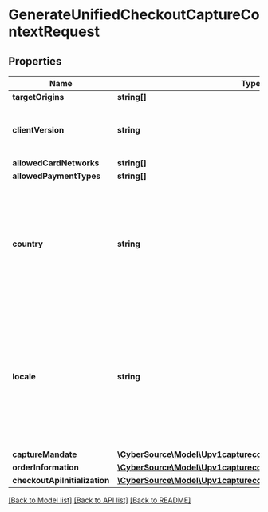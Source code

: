 # GenerateUnifiedCheckoutCaptureContextRequest

## Properties
Name | Type | Description | Notes
------------ | ------------- | ------------- | -------------
**targetOrigins** | **string[]** |  | [optional] 
**clientVersion** | **string** | verson number of Unified Checkout being used | [optional] 
**allowedCardNetworks** | **string[]** |  | [optional] 
**allowedPaymentTypes** | **string[]** |  | [optional] 
**country** | **string** | Country the purchase is originating from (e.g. country of the merchant). Use the two- character ISO Standard | [optional] 
**locale** | **string** | Localization of the User experience conforming to the ISO 639-1 language standards and two-character ISO Standard Country Code | [optional] 
**captureMandate** | [**\CyberSource\Model\Upv1capturecontextsCaptureMandate**](Upv1capturecontextsCaptureMandate.md) |  | [optional] 
**orderInformation** | [**\CyberSource\Model\Upv1capturecontextsOrderInformation**](Upv1capturecontextsOrderInformation.md) |  | [optional] 
**checkoutApiInitialization** | [**\CyberSource\Model\Upv1capturecontextsCheckoutApiInitialization**](Upv1capturecontextsCheckoutApiInitialization.md) |  | [optional] 

[[Back to Model list]](../README.md#documentation-for-models) [[Back to API list]](../README.md#documentation-for-api-endpoints) [[Back to README]](../README.md)


